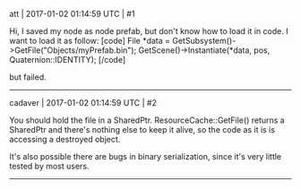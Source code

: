 att | 2017-01-02 01:14:59 UTC | #1

Hi, I saved my node as node prefab, but don't  know how to load it in code. I want to load it as follow:
[code]
File *data = GetSubsystem<ResourceCache>()->GetFile("Objects/myPrefab.bin");
GetScene()->Instantiate(*data, pos, Quaternion::IDENTITY);
[/code]

but failed.

-------------------------

cadaver | 2017-01-02 01:14:59 UTC | #2

You should hold the file in a SharedPtr. ResourceCache::GetFile() returns a SharedPtr and there's nothing else to keep it alive, so the code as it is is accessing a destroyed object.

It's also possible there are bugs in binary serialization, since it's very little tested by most users.

-------------------------

